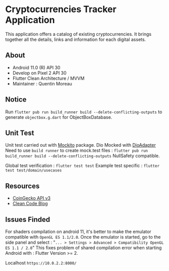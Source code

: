# Cryptocurrencies Tracker Application

This application offers a catalog of existing cryptocurrencies.
It brings together all the details, links and information for each digital assets.

## About
- Android 11.0 (R) API 30
- Develop on Pixel 2 API 30
- Flutter Clean Architecture / MVVM
- Maintainer : Quentin Moreau

## Notice
Run ```flutter pub run build_runner build --delete-conflicting-outputs``` to generate `objectbox.g.dart` for ObjectBoxDatabase.

## Unit Test
Unit test carried out with [Mockito](https://pub.dev/packages/mockito) package.
Dio Mocked with [DioAdapter](https://pub.dev/packages/http_mock_adapter)
Need to use `build runner` to create mock.test files : ```flutter pub run build_runner build --delete-conflicting-outputs```
NullSafety compatible.

Global test verification : ```flutter test test```
Example test specific : ```flutter test test/domain/usecases```

## Resources
- [CoinGecko API v3](https://www.coingecko.com/en/api/documentation)
- [Clean Code Blog](https://blog.cleancoder.com/uncle-bob/2012/08/13/the-clean-architecture.html)

## Issues Finded
For shaders compilation on android 11, it's better to make the emulator compatible with ```OpenGL ES 1.1/2.0```.
Once the emulator is started, go to the side panel and select : "```... > Settings > Advanced > Compatibility OpenGL ES 1.1 / 2.0```"
This fixes problem of shared compilation error when starting Android with : Flutter Version >= 2.

Localhost ```https://10.0.2.2:8000/```